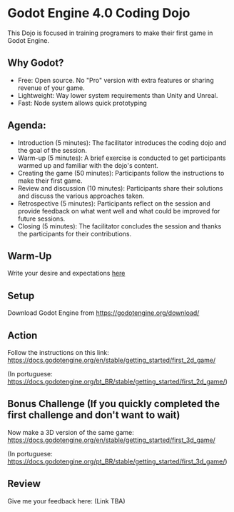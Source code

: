 # Godot Engine 4.0 Coding Dojo

This Dojo is focused in training programers to make their first game in Godot Engine.

## Why Godot?

- Free: Open source. No "Pro" version with extra features or sharing revenue of your game. 
- Lightweight: Way lower system requirements than Unity and Unreal.
- Fast: Node system allows quick prototyping

## Agenda:

- Introduction (5 minutes): The facilitator introduces the coding dojo and the goal of the session.
- Warm-up (5 minutes): A brief exercise is conducted to get participants warmed up and familiar with the dojo's content.
- Creating the game (50 minutes): Participants follow the instructions to make their first game.
- Review and discussion (10 minutes): Participants share their solutions and discuss the various approaches taken.
- Retrospective (5 minutes): Participants reflect on the session and provide feedback on what went well and what could be improved for future sessions.
- Closing (5 minutes): The facilitator concludes the session and thanks the participants for their contributions.

## Warm-Up

Write your desire and expectations [here](https://github.com/alecsantos96/godot-coding-dojo/issues/1)

## Setup

Download Godot Engine from https://godotengine.org/download/

## Action

Follow the instructions on this link: https://docs.godotengine.org/en/stable/getting_started/first_2d_game/

(In portuguese: https://docs.godotengine.org/bt_BR/stable/getting_started/first_2d_game/)

## Bonus Challenge (If you quickly completed the first challenge and don't want to wait)

Now make a 3D version of the same game: https://docs.godotengine.org/en/stable/getting_started/first_3d_game/

(In portuguese: https://docs.godotengine.org/pt_BR/stable/getting_started/first_3d_game/)

## Review

Give me your feedback here: (Link TBA)
